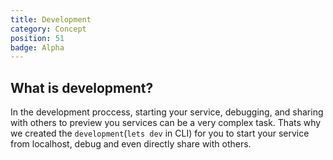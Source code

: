 ```yaml
---
title: Development
category: Concept
position: 51
badge: Alpha
---
```


## What is development?

In the development proccess, starting your service, debugging, and sharing with others to preview you services can be a very complex task. Thats why we created the `development`(`lets dev` in CLI) for you to start your service from localhost, debug and even directly share with others.

